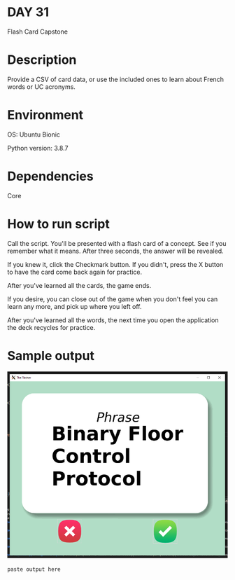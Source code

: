 
# DAY 31

Flash Card Capstone

# Description

Provide a CSV of card data, or use the included ones to learn about French words or UC acronyms.

# Environment
OS: Ubuntu Bionic

Python version: 3.8.7

# Dependencies

Core

# How to run script

Call the script.
You'll be presented with a flash card of a concept.
See if you remember what it means.
After three seconds, the answer will be revealed.

If you knew it, click the Checkmark button.
If you didn't, press the X button to have the card come back again for practice.

After you've learned all the cards, the game ends.

If you desire, you can close out of the game when you don't feel you can learn any more, and pick up where you left off.

After you've learned all the words, the next time you open the application the deck recycles for practice.


# Sample output

![Sample of App](https://raw.githubusercontent.com/Its-All-About-the-Journey/100daysofcode/hypermanganate/source_code/hypermanganate/day031/app.png)

```
paste output here
```

